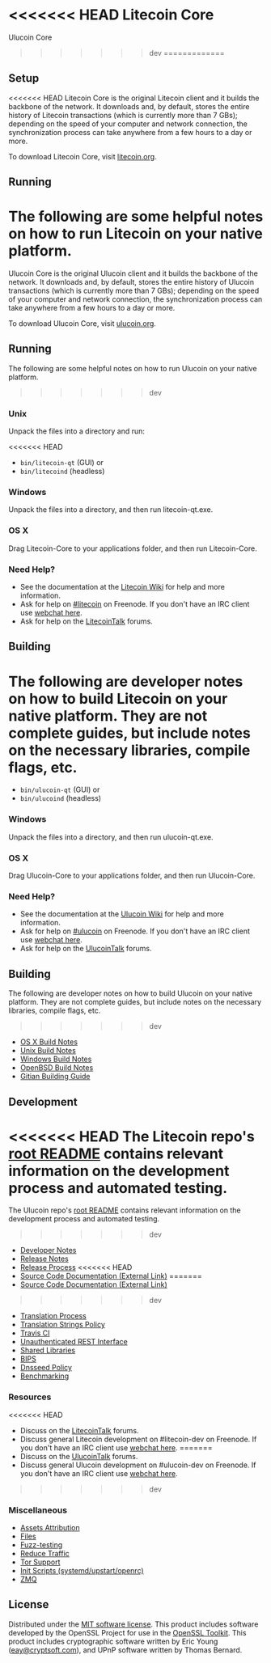 <<<<<<< HEAD
Litecoin Core
=======
Ulucoin Core
>>>>>>> dev
=============

Setup
---------------------
<<<<<<< HEAD
Litecoin Core is the original Litecoin client and it builds the backbone of the network. It downloads and, by default, stores the entire history of Litecoin transactions (which is currently more than 7 GBs); depending on the speed of your computer and network connection, the synchronization process can take anywhere from a few hours to a day or more.

To download Litecoin Core, visit [litecoin.org](https://litecoin.org).

Running
---------------------
The following are some helpful notes on how to run Litecoin on your native platform.
=======
Ulucoin Core is the original Ulucoin client and it builds the backbone of the network. It downloads and, by default, stores the entire history of Ulucoin transactions (which is currently more than 7 GBs); depending on the speed of your computer and network connection, the synchronization process can take anywhere from a few hours to a day or more.

To download Ulucoin Core, visit [ulucoin.org](https://ulucoin.org).

Running
---------------------
The following are some helpful notes on how to run Ulucoin on your native platform.
>>>>>>> dev

### Unix

Unpack the files into a directory and run:

<<<<<<< HEAD
- `bin/litecoin-qt` (GUI) or
- `bin/litecoind` (headless)

### Windows

Unpack the files into a directory, and then run litecoin-qt.exe.

### OS X

Drag Litecoin-Core to your applications folder, and then run Litecoin-Core.

### Need Help?

* See the documentation at the [Litecoin Wiki](https://litecoin.info/)
for help and more information.
* Ask for help on [#litecoin](http://webchat.freenode.net?channels=litecoin) on Freenode. If you don't have an IRC client use [webchat here](http://webchat.freenode.net?channels=litecoin).
* Ask for help on the [LitecoinTalk](https://litecointalk.io/) forums.

Building
---------------------
The following are developer notes on how to build Litecoin on your native platform. They are not complete guides, but include notes on the necessary libraries, compile flags, etc.
=======
- `bin/ulucoin-qt` (GUI) or
- `bin/ulucoind` (headless)

### Windows

Unpack the files into a directory, and then run ulucoin-qt.exe.

### OS X

Drag Ulucoin-Core to your applications folder, and then run Ulucoin-Core.

### Need Help?

* See the documentation at the [Ulucoin Wiki](https://ulucoin.info/)
for help and more information.
* Ask for help on [#ulucoin](http://webchat.freenode.net?channels=ulucoin) on Freenode. If you don't have an IRC client use [webchat here](http://webchat.freenode.net?channels=ulucoin).
* Ask for help on the [UlucoinTalk](https://ulucointalk.io/) forums.

Building
---------------------
The following are developer notes on how to build Ulucoin on your native platform. They are not complete guides, but include notes on the necessary libraries, compile flags, etc.
>>>>>>> dev

- [OS X Build Notes](build-osx.md)
- [Unix Build Notes](build-unix.md)
- [Windows Build Notes](build-windows.md)
- [OpenBSD Build Notes](build-openbsd.md)
- [Gitian Building Guide](gitian-building.md)

Development
---------------------
<<<<<<< HEAD
The Litecoin repo's [root README](/README.md) contains relevant information on the development process and automated testing.
=======
The Ulucoin repo's [root README](/README.md) contains relevant information on the development process and automated testing.
>>>>>>> dev

- [Developer Notes](developer-notes.md)
- [Release Notes](release-notes.md)
- [Release Process](release-process.md)
<<<<<<< HEAD
- [Source Code Documentation (External Link)](https://dev.visucore.com/litecoin/doxygen/)
=======
- [Source Code Documentation (External Link)](https://dev.visucore.com/ulucoin/doxygen/)
>>>>>>> dev
- [Translation Process](translation_process.md)
- [Translation Strings Policy](translation_strings_policy.md)
- [Travis CI](travis-ci.md)
- [Unauthenticated REST Interface](REST-interface.md)
- [Shared Libraries](shared-libraries.md)
- [BIPS](bips.md)
- [Dnsseed Policy](dnsseed-policy.md)
- [Benchmarking](benchmarking.md)

### Resources
<<<<<<< HEAD
* Discuss on the [LitecoinTalk](https://litecointalk.io/) forums.
* Discuss general Litecoin development on #litecoin-dev on Freenode. If you don't have an IRC client use [webchat here](http://webchat.freenode.net/?channels=litecoin-dev).
=======
* Discuss on the [UlucoinTalk](https://ulucointalk.io/) forums.
* Discuss general Ulucoin development on #ulucoin-dev on Freenode. If you don't have an IRC client use [webchat here](http://webchat.freenode.net/?channels=ulucoin-dev).
>>>>>>> dev

### Miscellaneous
- [Assets Attribution](assets-attribution.md)
- [Files](files.md)
- [Fuzz-testing](fuzzing.md)
- [Reduce Traffic](reduce-traffic.md)
- [Tor Support](tor.md)
- [Init Scripts (systemd/upstart/openrc)](init.md)
- [ZMQ](zmq.md)

License
---------------------
Distributed under the [MIT software license](/COPYING).
This product includes software developed by the OpenSSL Project for use in the [OpenSSL Toolkit](https://www.openssl.org/). This product includes
cryptographic software written by Eric Young ([eay@cryptsoft.com](mailto:eay@cryptsoft.com)), and UPnP software written by Thomas Bernard.
